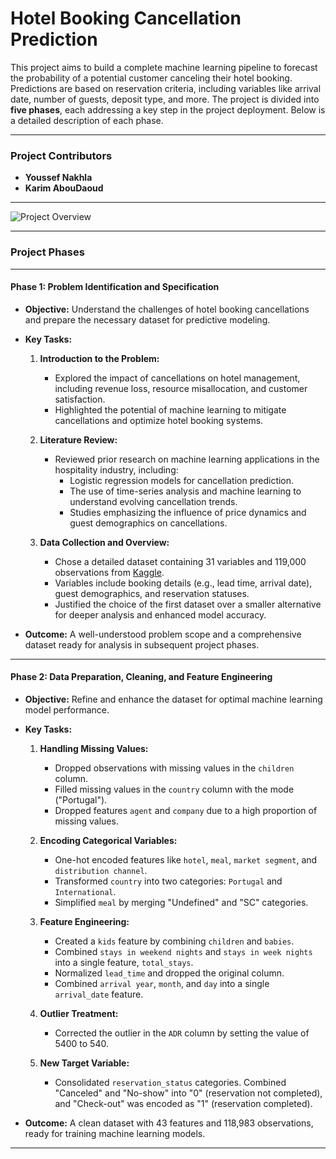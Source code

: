 # Hotel Booking Cancellation Prediction

This project aims to build a complete machine learning pipeline to forecast the probability of a potential customer canceling their hotel booking. Predictions are based on reservation criteria, including variables like arrival date, number of guests, deposit type, and more. The project is divided into **five phases**, each addressing a key step in the project deployment. Below is a detailed description of each phase.

---

### Project Contributors
- **Youssef Nakhla**  
- **Karim AbouDaoud**

---

![Project Overview](https://github.com/user-attachments/assets/cdfc5805-635e-4ca1-852b-7a2cd0126207)

---

### Project Phases

---

#### **Phase 1: Problem Identification and Specification**

- **Objective:** Understand the challenges of hotel booking cancellations and prepare the necessary dataset for predictive modeling.

- **Key Tasks:**
  1. **Introduction to the Problem:**
     - Explored the impact of cancellations on hotel management, including revenue loss, resource misallocation, and customer satisfaction.
     - Highlighted the potential of machine learning to mitigate cancellations and optimize hotel booking systems.
  
  2. **Literature Review:**
     - Reviewed prior research on machine learning applications in the hospitality industry, including:
       - Logistic regression models for cancellation prediction.
       - The use of time-series analysis and machine learning to understand evolving cancellation trends.
       - Studies emphasizing the influence of price dynamics and guest demographics on cancellations.
  
  3. **Data Collection and Overview:**
     - Chose a detailed dataset containing 31 variables and 119,000 observations from [Kaggle](https://www.kaggle.com/datasets/jessemostipak/hotel-booking-demand).
     - Variables include booking details (e.g., lead time, arrival date), guest demographics, and reservation statuses.
     - Justified the choice of the first dataset over a smaller alternative for deeper analysis and enhanced model accuracy.

- **Outcome:** A well-understood problem scope and a comprehensive dataset ready for analysis in subsequent project phases.

---


#### **Phase 2: Data Preparation, Cleaning, and Feature Engineering**

- **Objective:** Refine and enhance the dataset for optimal machine learning model performance.

- **Key Tasks:**
  1. **Handling Missing Values:**
     - Dropped observations with missing values in the `children` column.
     - Filled missing values in the `country` column with the mode ("Portugal").
     - Dropped features `agent` and `company` due to a high proportion of missing values.
  
  2. **Encoding Categorical Variables:**
     - One-hot encoded features like `hotel`, `meal`, `market segment`, and `distribution channel`.
     - Transformed `country` into two categories: `Portugal` and `International`.
     - Simplified `meal` by merging "Undefined" and "SC" categories.
  
  3. **Feature Engineering:**
     - Created a `kids` feature by combining `children` and `babies`.
     - Combined `stays in weekend nights` and `stays in week nights` into a single feature, `total_stays`.
     - Normalized `lead_time` and dropped the original column.
     - Combined `arrival year`, `month`, and `day` into a single `arrival_date` feature.
  
  4. **Outlier Treatment:**
     - Corrected the outlier in the `ADR` column by setting the value of 5400 to 540.

  5. **New Target Variable:**
     - Consolidated `reservation_status` categories. Combined "Canceled" and "No-show" into "0" (reservation not completed), and "Check-out" was encoded as "1" (reservation completed).

- **Outcome:** A clean dataset with 43 features and 118,983 observations, ready for training machine learning models.

---


